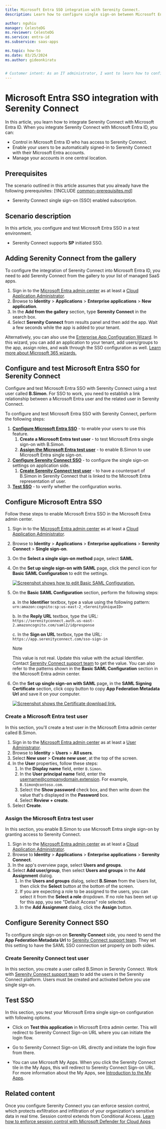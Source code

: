 ```yaml
---
title: Microsoft Entra SSO integration with Serenity Connect.
description: Learn how to configure single sign-on between Microsoft Entra ID and Serenity Connect.

author: nguhiu
manager: CelesteDG
ms.reviewer: CelesteDG
ms.service: entra-id
ms.subservice: saas-apps

ms.topic: how-to
ms.date: 03/25/2024
ms.author: gideonkiratu


# Customer intent: As an IT administrator, I want to learn how to configure single sign-on between Microsoft Entra ID and Serenity Connect so that I can control who has access to Serenity Connect, enable automatic sign-in with Microsoft Entra accounts, and manage my accounts in one central location.
---
```


# Microsoft Entra SSO integration with Serenity Connect

In this article,  you learn how to integrate Serenity Connect with Microsoft Entra ID. When you integrate Serenity Connect with Microsoft Entra ID, you can:

* Control in Microsoft Entra ID who has access to Serenity Connect.
* Enable your users to be automatically signed-in to Serenity Connect with their Microsoft Entra accounts.
* Manage your accounts in one central location.

## Prerequisites
The scenario outlined in this article assumes that you already have the following prerequisites:
[!INCLUDE [common-prerequisites.md](~/identity/saas-apps/includes/common-prerequisites.md)]
* Serenity Connect single sign-on (SSO) enabled subscription.

## Scenario description

In this article,  you configure and test Microsoft Entra SSO in a test environment.

* Serenity Connect supports **SP** initiated SSO.

## Adding Serenity Connect from the gallery

To configure the integration of Serenity Connect into Microsoft Entra ID, you need to add Serenity Connect from the gallery to your list of managed SaaS apps.

1. Sign in to the [Microsoft Entra admin center](https://entra.microsoft.com) as at least a [Cloud Application Administrator](~/identity/role-based-access-control/permissions-reference.md#cloud-application-administrator).
1. Browse to **Identity** > **Applications** > **Enterprise applications** > **New application**.
1. In the **Add from the gallery** section, type **Serenity Connect** in the search box.
1. Select **Serenity Connect** from results panel and then add the app. Wait a few seconds while the app is added to your tenant.

Alternatively, you can also use the [Enterprise App Configuration Wizard](https://portal.office.com/AdminPortal/home?Q=Docs#/azureadappintegration). In this wizard, you can add an application to your tenant, add users/groups to the app, assign roles, and walk through the SSO configuration as well. [Learn more about Microsoft 365 wizards.](/microsoft-365/admin/misc/azure-ad-setup-guides)

## Configure and test Microsoft Entra SSO for Serenity Connect

Configure and test Microsoft Entra SSO with Serenity Connect using a test user called **B.Simon**. For SSO to work, you need to establish a link relationship between a Microsoft Entra user and the related user in Serenity Connect.

To configure and test Microsoft Entra SSO with Serenity Connect, perform the following steps:

1. **[Configure Microsoft Entra SSO](#configure-microsoft-entra-sso)** - to enable your users to use this feature.
    1. **Create a Microsoft Entra test user** - to test Microsoft Entra single sign-on with B.Simon.
    1. **[Assign the Microsoft Entra test user](#assign-the-microsoft-entra-id-test-user)** - to enable B.Simon to use Microsoft Entra single sign-on.
1. **[Configure Serenity Connect SSO](#configure-serenity-connect-sso)** - to configure the single sign-on settings on application side.
    1. **[Create Serenity Connect test user](#create-serenity-connect-test-user)** - to have a counterpart of B.Simon in Serenity Connect that is linked to the Microsoft Entra representation of user.
1. **[Test SSO](#test-sso)** - to verify whether the configuration works.

## Configure Microsoft Entra SSO

Follow these steps to enable Microsoft Entra SSO in the Microsoft Entra admin center.

1. Sign in to the [Microsoft Entra admin center](https://entra.microsoft.com) as at least a [Cloud Application Administrator](~/identity/role-based-access-control/permissions-reference.md#cloud-application-administrator).
1. Browse to **Identity** > **Applications** > **Enterprise applications** > **Serenity Connect** > **Single sign-on**.
1. On the **Select a single sign-on method** page, select **SAML**.
1. On the **Set up single sign-on with SAML** page, click the pencil icon for **Basic SAML Configuration** to edit the settings.

   [ ![Screenshot shows how to edit Basic SAML Configuration.](common/edit-urls.png "Basic Configuration") ](common/edit-urls.png#lightbox)

1. On the **Basic SAML Configuration** section, perform the following steps:

    a. In the **Identifier** textbox, type a value using the following pattern:
    `urn:amazon:cognito:sp:us-east-2_<SerenityUniqueID>`

    b. In the **Reply URL** textbox, type the URL:
    `https://serenityconnect.auth.us-east-2.amazoncognito.com/saml2/idpresponse`

    c. In the **Sign on URL** textbox, type the URL:
	`https://app.serenityconnect.com/sso-sign-in`

	> [!NOTE]
    > This value is not real. Update this value with the actual Identifier. Contact [Serenity Connect support team](mailto:hello@serenityconnect.com) to get the value. You can also refer to the patterns shown in the **Basic SAML Configuration** section in the Microsoft Entra admin center.

1. On the **Set up single sign-on with SAML** page, in the **SAML Signing Certificate** section, click copy button to copy **App Federation Metadata Url** and save it on your computer.

	[ ![Screenshot shows the Certificate download link.](common/copy-metadataurl.png "Certificate") ](common/copy-metadataurl.png#lightbox)

<a name='create-a-microsoft-entra-id-test-user'></a>

### Create a Microsoft Entra test user

In this section, you'll create a test user in the Microsoft Entra admin center called B.Simon.

1. Sign in to the [Microsoft Entra admin center](https://entra.microsoft.com) as at least a [User Administrator](~/identity/role-based-access-control/permissions-reference.md#user-administrator).
1. Browse to **Identity** > **Users** > **All users**.
1. Select **New user** > **Create new user**, at the top of the screen.
1. In the **User** properties, follow these steps:
   1. In the **Display name** field, enter `B.Simon`.  
   1. In the **User principal name** field, enter the username@companydomain.extension. For example, `B.Simon@contoso.com`.
   1. Select the **Show password** check box, and then write down the value that's displayed in the **Password** box.
   1. Select **Review + create**.
1. Select **Create**.

<a name='assign-the-microsoft-entra-id-test-user'></a>

### Assign the Microsoft Entra test user

In this section, you enable B.Simon to use Microsoft Entra single sign-on by granting access to Serenity Connect.

1. Sign in to the [Microsoft Entra admin center](https://entra.microsoft.com) as at least a [Cloud Application Administrator](~/identity/role-based-access-control/permissions-reference.md#cloud-application-administrator).
1. Browse to **Identity** > **Applications** > **Enterprise applications** > **Serenity Connect**.
1. In the app's overview page, select **Users and groups**.
1. Select **Add user/group**, then select **Users and groups** in the **Add Assignment** dialog.
   1. In the **Users and groups** dialog, select **B.Simon** from the Users list, then click the **Select** button at the bottom of the screen.
   1. If you are expecting a role to be assigned to the users, you can select it from the **Select a role** dropdown. If no role has been set up for this app, you see "Default Access" role selected.
   1. In the **Add Assignment** dialog, click the **Assign** button.

## Configure Serenity Connect SSO

To configure single sign-on on **Serenity Connect** side, you need to send the **App Federation Metadata Url** to [Serenity Connect support team](mailto:hello@serenityconnect.com). They set this setting to have the SAML SSO connection set properly on both sides.

### Create Serenity Connect test user

In this section, you create a user called B.Simon in Serenity Connect. Work with [Serenity Connect support team](mailto:hello@serenityconnect.com) to add the users in the Serenity Connect platform. Users must be created and activated before you use single sign-on.

## Test SSO 

In this section, you test your Microsoft Entra single sign-on configuration with following options.
 
* Click on **Test this application** in Microsoft Entra admin center. This will redirect to Serenity Connect Sign-on URL where you can initiate the login flow.
 
* Go to Serenity Connect Sign-on URL directly and initiate the login flow from there.
 
* You can use Microsoft My Apps. When you click the Serenity Connect tile in the My Apps, this will redirect to Serenity Connect Sign-on URL. For more information about the My Apps, see [Introduction to the My Apps](https://support.microsoft.com/account-billing/sign-in-and-start-apps-from-the-my-apps-portal-2f3b1bae-0e5a-4a86-a33e-876fbd2a4510).

## Related content

Once you configure Serenity Connect you can enforce session control, which protects exfiltration and infiltration of your organization's sensitive data in real time. Session control extends from Conditional Access. [Learn how to enforce session control with Microsoft Defender for Cloud Apps](/cloud-app-security/proxy-deployment-any-app)
